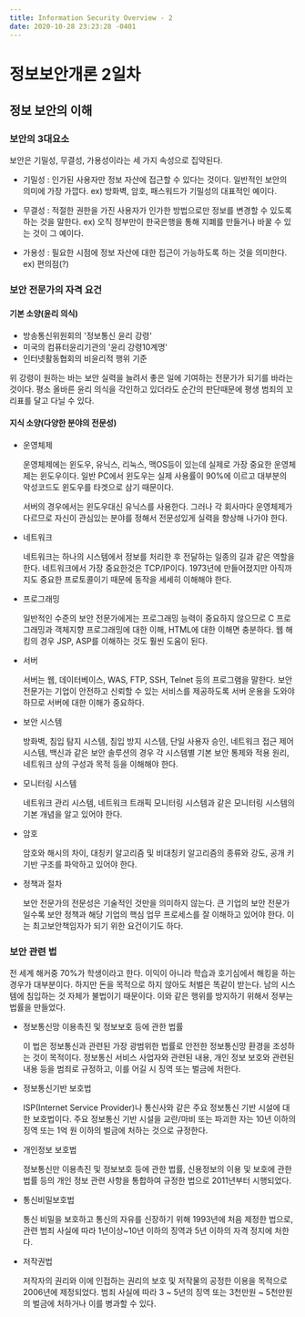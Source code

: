 ```yaml
---
title: Information Security Overview - 2
date: 2020-10-28 23:23:28 -0401
---
```


# 정보보안개론 2일차

## 정보 보안의 이해

### 보안의 3대요소

보안은 기밀성, 무결성, 가용성이라는 세 가지 속성으로 집약된다.

  - 기밀성 : 인가된 사용자만 정보 자산에 접근할 수 있다는 것이다. 일반적인 보안의 의미에 가장 가깝다. ex) 방화벽, 암호, 패스워드가 기밀성의 대표적인 예이다.
  
  - 무결성 : 적절한 권한을 가진 사용자가 인가한 방법으로만 정보를 변경할 수 있도록 하는 것을 말한다. ex) 오직 정부만이 한국은행을 통해 지폐를 만들거나 바꿀 수 있는 것이 그 예이다.
  
  - 가용성 : 필요한 시점에 정보 자산에 대한 접근이 가능하도록 하는 것을 의미한다. ex) 편의점(?)
  
### 보안 전문가의 자격 요건
#### 기본 소양(윤리 의식)
  - 방송통신위원회의 '정보통신 윤리 강령'
  - 미국의 컴퓨터윤리기관의 '윤리 강령10계명'
  - 인터넷활동협회의 비윤리적 행위 기준

  위 강령이 원하는 바는 보안 실력을 늘려서 좋은 일에 기여하는 전문가가 되기를 바라는 것이다. 평소 올바른 윤리 의식을 각인하고 있더라도 순간의 판단때문에 평생 범죄의 꼬리표를 달고 다닐 수 있다.

#### 지식 소양(다양한 분야의 전문성)
  - 운영체제
  
    운영체제에는 윈도우, 유닉스, 리눅스, 맥OS등이 있는데 실제로 가장 중요한 운영체제는 윈도우이다.
    일반 PC에서 윈도우는 실제 사용률이 90%에 이르고 대부분의 악성코드도 윈도우를 타겟으로 삼기 때문이다.
    
    서버의 경우에서는 윈도우대신 유닉스를 사용한다. 그러나 각 회사마다 운영체제가 다르므로 자신이 관심있는 분야를 정해서 전문성있게 실력을 향상해 나가야 한다.
    
  - 네트워크
  
    네트워크는 하나의 시스템에서 정보를 처리한 후 전달하는 일종의 길과 같은 역할을 한다.
    네트워크에서 가장 중요한것은 TCP/IP이다. 1973년에 만들어졌지만 아직까지도 중요한 프로토콜이기 때문에 동작을 세세히 이해해야 한다.
    
  - 프로그래밍
  
    일반적인 수준의 보안 전문가에게는 프로그래밍 능력이 중요하지 않으므로 C 프로그래밍과 객체지향 프로그래밍에 대한 이해, HTML에 대한 이해면 충분하다.
    웹 해킹의 경우 JSP, ASP를 이해하는 것도 훨씬 도움이 된다.
    
  - 서버
  
    서버는 웹, 데이터베이스, WAS, FTP, SSH, Telnet 등의 프로그램을 말한다. 
    보안 전문가는 기업이 안전하고 신뢰할 수 있는 서비스를 제공하도록 서버 운용을 도와야 하므로 서버에 대한 이해가 중요하다.
    
  - 보안 시스템
  
    방화벽, 침입 탐지 시스템, 침입 방지 시스템, 단일 사용자 승인, 네트워크 접근 제어 시스템, 백신과 같은 보안 솔루션의 경우 각 시스템별 기본 보안 통제와 적용 원리, 네트워크 상의 구성과 목적 등을 이해해야 한다.
 
  - 모니터링 시스템
 
    네트워크 관리 시스템, 네트워크 트래픽 모니터링 시스템과 같은 모니터링 시스템의 기본 개념을 알고 있어야 한다.
    
  - 암호
  
    암호와 해시의 차이, 대칭키 알고리즘 및 비대칭키 알고리즘의 종류와 강도, 공개 키 기반 구조를 파악하고 있어야 한다.
    
  - 정책과 절차
  
    보안 전문가의 전문성은 기술적인 것만을 의미하지 않는다. 큰 기업의 보안 전문가일수록 보안 정책과 해당 기업의 핵심 업무 프로세스를 잘 이해하고 있어야 한다.
    이는 최고보안책임자가 되기 위한 요건이기도 하다.
  
### 보안 관련 법
 전 세계 해커중 70%가 학생이라고 한다. 이익이 아니라 학습과 호기심에서 해킹을 하는 경우가 대부분이다.
 하지만 돈을 목적으로 하지 않아도 처벌은 똑같이 받는다. 남의 시스템에 침입하는 것 자체가 불법이기 때문이다.
 이와 같은 행위를 방지하기 위해서 정부는 법률을 만들었다.
  
  - 정보통신망 이용촉진 및 정보보호 등에 관한 법률
      
    이 법은 정보통신과 관련된 가장 광범위한 법률로 안전한 정보통신망 환경을 조성하는 것이 목적이다.
    정보통신 서비스 사업자와 관련된 내용, 개인 정보 보호와 관련된 내용 등을 범죄로 규정하고, 이를 어길 시 징역 또는 벌금에 처한다.
    
  - 정보통신기반 보호법
  
    ISP(Internet Service Provider)나 통신사와 같은 주요 정보통신 기반 시설에 대한 보호법이다.
    주요 정보통신 기반 시설을 교란/마비 또는 파괴한 자는 10년 이하의 징역 또는  1억 원 이하의 벌금에 처하는 것으로 규정한다.
    
  - 개인정보 보호법
  
    정보통신만 이용촉진 및 정보보호 등에 관한 법률, 신용정보의 이용 및 보호에 관한 법률 등의 개인 정보 관련 사항을 통합하여 규정한 법으로 2011년부터 시행되었다.
    
  - 통신비밀보호법
  
    통신 비밀을 보호하고 통신의 자유를 신장하기 위해 1993년에 처음 제정한 법으로, 관련 범죄 사실에 따라 1년이상~10년 이하의 징역과 5년 이하의 자격 정지에 처한다.
    
  - 저작권법
    
    저작자의 권리와 이에 인접하는 권리의 보호 및 저작물의 공정한 이용을 목적으로 2006년에 제정되었다. 범죄 사실에 따라 3 ~ 5년의 징역 또는 3천만원 ~ 5천만원의 벌금에 처하거나 이를 병과할 수 있다.
  
  
